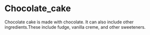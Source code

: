 # Chocolate_cake

Chocolate cake is made with chocolate. It can also include other ingredients.These include fudge, vanilla creme, and other sweeteners.
